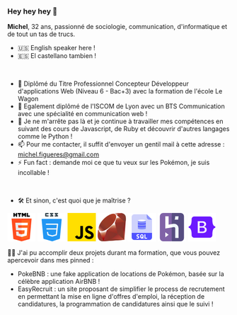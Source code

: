 ### Hey hey hey 👋

<strong>Michel</strong>, 32 ans, passionné de sociologie, communication, d'informatique et de tout un tas de trucs.

- 🇺🇸 English speaker here !
- 🇪🇸 El castellano tambien !
</br>

- 🔭 Diplômé du Titre Professionnel Concepteur Développeur d'applications Web (Niveau 6 - Bac+3) avec la formation de l'école Le Wagon
- 🌱 Egalement diplômé de l'ISCOM de Lyon avec un BTS Communication avec une spécialité en communication web !
- 🤔 Je ne m'arrête pas là et je continue à travailler mes compétences en suivant des cours de Javascript, de Ruby et découvrir d'autres langages comme le Python !
- 📫 Pour me contacter, il suffit d'envoyer un gentil mail à cette adresse : michel.figueres@gmail.com
- ⚡ Fun fact : demande moi ce que tu veux sur les Pokémon, je suis incollable !
</br>

- 🛠 Et sinon, c'est quoi que je maîtrise ?

![html.png](https://github.com/michelfi/michelfi/blob/1fdac97b430759c0c65c4fd59c6019e68893196d/html-5%20(3).png)
![css](https://github.com/michelfi/michelfi/blob/1fdac97b430759c0c65c4fd59c6019e68893196d/css.png)
![js.png](https://github.com/michelfi/michelfi/blob/1fdac97b430759c0c65c4fd59c6019e68893196d/js.png)
![ruby.png](https://github.com/michelfi/michelfi/blob/1fdac97b430759c0c65c4fd59c6019e68893196d/rubis.png)
![sql.png](https://github.com/michelfi/michelfi/blob/bc1a8a0ffbb41ab8fe8ddf132ad22b0085d90e20/sql.png)
![heroku.png](https://github.com/michelfi/michelfi/blob/1fdac97b430759c0c65c4fd59c6019e68893196d/heroku.png)
![bootstrap.png](https://github.com/michelfi/michelfi/blob/1fdac97b430759c0c65c4fd59c6019e68893196d/icons8-bootstrap-64.png)


👏🏼 J'ai pu accomplir deux projets durant ma formation, que vous pouvez apercevoir dans mes pinned :
- PokeBNB : une fake application de locations de Pokémon, basée sur la célèbre application AirBNB !
- EasyRecruit : un site proposant de simplifier le process de recrutement en permettant la mise en ligne d'offres d'emploi, la réception de candidatures, la programmation de candidatures ainsi que le suivi !
